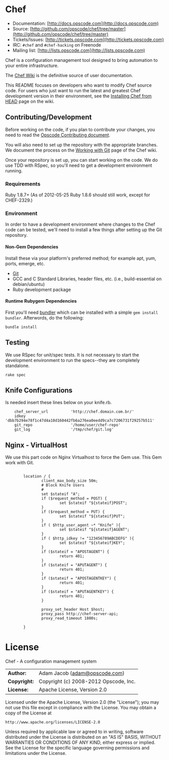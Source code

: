 # Chef

* Documentation: [http://docs.opscode.com](http://docs.opscode.com)
* Source: [http://github.com/opscode/chef/tree/master](http://github.com/opscode/chef/tree/master)
* Tickets/Issues: [http://tickets.opscode.com](http://tickets.opscode.com)
* IRC: `#chef` and `#chef-hacking` on Freenode
* Mailing list: [http://lists.opscode.com](http://lists.opscode.com)

Chef is a configuration management tool designed to bring automation to your
entire infrastructure.

The [Chef Wiki](http://wiki.opscode.com/display/chef/Home) is the definitive
source of user documentation.

This README focuses on developers who want to modify Chef source code. For
users who just want to run the latest and greatest Chef development version in
their environment, see the
[Installing Chef from HEAD](http://wiki.opscode.com/display/chef/Installing+Chef+from+HEAD)
page on the wiki.

## Contributing/Development

Before working on the code, if you plan to contribute your changes, you need to
read the
[Opscode Contributing document](http://wiki.opscode.com/display/chef/How+to+Contribute).

You will also need to set up the repository with the appropriate branches. We
document the process on the
[Working with Git](http://wiki.opscode.com/display/chef/Working+with+git) page
of the Chef wiki.

Once your repository is set up, you can start working on the code. We do use
TDD with RSpec, so you'll need to get a development environment running.

### Requirements

Ruby 1.8.7+ (As of 2012-05-25 Ruby 1.8.6 should still work, except for CHEF-2329.)

### Environment

In order to have a development environment where changes to the Chef code can
be tested, we'll need to install a few things after setting up the Git
repository.

#### Non-Gem Dependencies

Install these via your platform's preferred method; for example apt, yum,
ports, emerge, etc.

* [Git](http://git-scm.com/)
* GCC and C Standard Libraries, header files, etc. (i.e., build-essential on
debian/ubuntu)
* Ruby development package

#### Runtime Rubygem Dependencies

First you'll need [bundler](http://github.com/carlhuda/bundler) which can
be installed with a simple `gem install bundler`. Afterwords, do the following:

    bundle install

## Testing

We use RSpec for unit/spec tests. It is not necessary to start the development
environment to run the specs--they are completely standalone.

    rake spec

## Knife Configurations

Is needed insert these lines below on your knife.rb.

```
	chef_server_url          'http://chef.domain.com.br/'
	idkey                    'dbb7b294e78f1c47d4a10d160442fb6a276ea0eedd9ca7c7206731f29257b511' 
	git_repo                 '/home/user/chef-repo' 
	git_log                  '/tmp/chef/git.log'
```

## Nginx - VirtualHost

We use this part code on Nginx Virtualhost to force the Gem use. This Gem work with Git.

```

        location / {
                client_max_body_size 50m;
                # Block Knife Users
                #
                set $stateif "A";
                if ($request_method = POST) {
                        set $stateif "${stateif}POST";
                }
                if ($request_method = PUT) {
                        set $stateif "${stateif}PUT";
                }
                if ( $http_user_agent ~* "Knife" ){
                        set $stateif "${stateif}AGENT";
                }
                if ( $http_idkey != "123456789ABCDEFG" ){
                        set $stateif "${stateif}KEY";
                }
                if ($stateif = "APOSTAGENT") {
                        return 401;
                }
                if ($stateif = "APUTAGENT") {
                        return 401;
                }
                if ($stateif = "APOSTAGENTKEY") {
                        return 401;
                }
                if ($stateif = "APUTAGENTKEY") {
                        return 401;
                }

                proxy_set_header Host $host;
                proxy_pass http://chef-server-api;
                proxy_read_timeout 1800s;

        }
```


# License

Chef - A configuration management system

|                      |                                          |
|:---------------------|:-----------------------------------------|
| **Author:**          | Adam Jacob (<adam@opscode.com>)
| **Copyright:**       | Copyright (c) 2008-2012 Opscode, Inc.
| **License:**         | Apache License, Version 2.0

Licensed under the Apache License, Version 2.0 (the "License");
you may not use this file except in compliance with the License.
You may obtain a copy of the License at

    http://www.apache.org/licenses/LICENSE-2.0

Unless required by applicable law or agreed to in writing, software
distributed under the License is distributed on an "AS IS" BASIS,
WITHOUT WARRANTIES OR CONDITIONS OF ANY KIND, either express or implied.
See the License for the specific language governing permissions and
limitations under the License.
